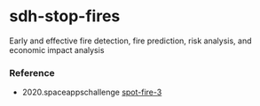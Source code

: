 # sdh-stop-fires
Early and effective fire detection, fire prediction, risk analysis, and economic impact analysis


### Reference
* 2020.spaceappschallenge [spot-fire-3](https://2020.spaceappschallenge.org/challenges/confront/spot-fire-3/details)
